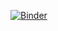 [![Binder](https://mybinder.org/badge_logo.svg)](https://mybinder.org/v2/gh/QBatista/guvenen_2007_data_vis/master)
